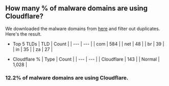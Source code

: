 ## How many % of malware domains are using Cloudflare?


We downloaded the malware domains from [here](https://urlhaus.abuse.ch) and filter out duplicates.
Here's the result.


[//]: # (start replacement)


- Top 5 TLDs
| TLD | Count |
| --- | --- |
| com | 584 |
| net | 48 |
| br | 39 |
| in | 35 |
| za | 27 |


- Cloudflare %
| Type | Count |
| --- | --- |
| Cloudflare | 143 |
| Normal | 1,028 |


### 12.2% of malware domains are using Cloudflare.